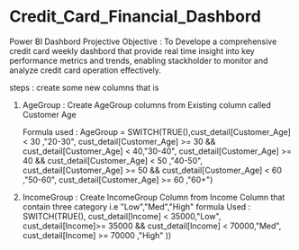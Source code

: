 # Credit_Card_Financial_Dashbord
Power BI Dashbord
Projective Objective : To Develope a comprehensive credit card weekly dashbord that provide real time insight into key performance 
                        metrics and trends, enabling stackholder to monitor and analyze credit card operation effectively.

steps : create some new columns that is
  1) AgeGroup : Create AgeGroup columns from Existing column called Customer Age

       Formula used : AgeGroup = SWITCH(TRUE(),cust_detail[Customer_Age] < 30 ,"20-30", 
                        cust_detail[Customer_Age] >= 30 && cust_detail[Customer_Age] < 40,"30-40",
                        cust_detail[Customer_Age] >= 40 && cust_detail[Customer_Age] < 50 ,"40-50",
                        cust_detail[Customer_Age] >= 50 && cust_detail[Customer_Age] < 60 ,"50-60",
                        cust_detail[Customer_Age] >= 60 ,"60+")
      
  3) IncomeGroup : Create IncomeGroup Column from Income Column that contain three category i.e "Low","Med","High"
     formula Used : SWITCH(TRUE(),
                                    cust_detail[Income] < 35000,"Low",
                            cust_detail[Income]>= 35000 && cust_detail[Income] < 70000,"Med",
                            cust_detail[Income] >= 70000 ,"High"
                            )) 


